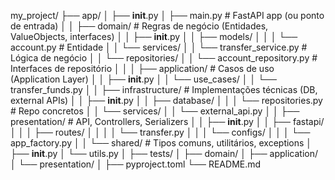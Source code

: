 my_project/
├── app/
│ ├── **init**.py
│ ├── main.py # FastAPI app (ou ponto de entrada)
│
│ ├── domain/ # Regras de negócio (Entidades, ValueObjects, interfaces)
│ │ ├── **init**.py
│ │ ├── models/
│ │ │ └── account.py # Entidade
│ │ └── services/
│ │ └── transfer_service.py # Lógica de negócio
│ │ └── repositories/
│ │ └── account_repository.py # Interfaces de repositório
│ │
│ ├── application/ # Casos de uso (Application Layer)
│ │ ├── **init**.py
│ │ └── use_cases/
│ │ └── transfer_funds.py
│
│ ├── infrastructure/ # Implementações técnicas (DB, external APIs)
│ │ ├── **init**.py
│ │ ├── database/
│ │ │ └── repositories.py # Repo concretos
│ │ └── services/
│ │ └── external_api.py
│
│ ├── presentation/ # API, Controllers, Serializers
│ │ ├── **init**.py
│ │ ├── fastapi/
│ │ │ ├── routes/
│ │ │ │ └── transfer.py
│ │ │ └── configs/
│ │ │ └── app_factory.py
│
│ └── shared/ # Tipos comuns, utilitários, exceptions
│ ├── **init**.py
│ └── utils.py
│
├── tests/
│ ├── domain/
│ ├── application/
│ └── presentation/
│
├── pyproject.toml
└── README.md
